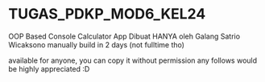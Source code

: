 # TUGAS_PDKP_MOD6_KEL24
OOP Based Console Calculator App
Dibuat HANYA oleh Galang Satrio Wicaksono
manually build in 2 days (not fulltime tho)

available for anyone, you can copy it without permission
any follows would be highly appreciated :D
